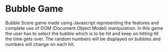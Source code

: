 # Bubble Game
Bubble Score game made using Javascript representing the features and complete
use of DOM (Document Object Model) manipulation.
In this game the user has to select the bubble which is to be hit and keep on hitting
till the time gets over. The random numbers will be displayed on bubbles and numbers will
change on each hit.
  
